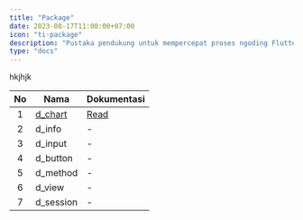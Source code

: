```yaml
---
title: "Package"
date: 2023-08-17T11:00:00+07:00
icon: "ti-package"
description: "Pustaka pendukung untuk mempercepat proses ngoding Flutter dengan cara mudah"
type: "docs"
---
```


hkjhjk

| No  | Nama                                        | Dokumentasi      |
| :-: | ------------------------------------------- | ---------------- |
|  1  | [d_chart](https://pub.dev/packages/d_chart) | [Read](/d_chart) |
|  2  | d_info                                      | -                |
|  3  | d_input                                     | -                |
|  4  | d_button                                    | -                |
|  5  | d_method                                    | -                |
|  6  | d_view                                      | -                |
|  7  | d_session                                   | -                |
